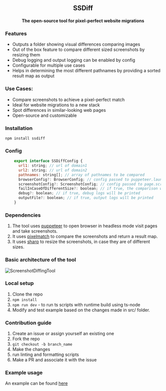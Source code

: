 <h2 align="center">SSDiff</h2>
<h4 align="center">The open-source tool for pixel-perfect website migrations<h4>

### Features
<ul>
   <li> Outputs a folder showing visual differences comparing images </li>
   <li>Out of the box feature to compare different sized screenshots by resizing them</li>
   <li> Debug logging and output logging can be enabled by config </li>
   <li> Configurable for multiple use cases </li>
   <li> Helps in determining the most different pathnames by providing a sorted result map as output</li>
</ul>

### Use Cases: 
<ul>
   <li> Compare screenshots to achieve a pixel-perfect match </li>
   <li> Ideal for website migrations to a new stack </li>
   <li> Spot differences in similar-looking web pages </li>
   <li> Open-source and customizable </li>
</ul>

### Installation
```
npm install ssdiff
```
### Config 
```js
    export interface SSDiffConfig {
      url1: string; // url of domain1
      url2: string; // url of domain2
      pathnames: string[]; // array of pathnames to be compared
      browserConfig?: BrowserConfig; // config passed to puppeteer.launch
      screenshotConfig?: ScreenshotConfig; // config passed to page.screenshot
      failInCaseOfDifferentSize?: boolean; // if true, the comparison will fail if the images are of different sizes
      debug?: boolean; // if true, debug logs will be printed
      outputFile?: boolean; // if true, output logs will be printed
    }

```

### Dependencies
1. The tool uses [puppeteer](https://github.com/puppeteer/puppeteer/tree/main) to open browser in headless mode visit pages and take screenshots. 
2. It uses [pixelmatch](https://github.com/mapbox/pixelmatch) to compare the screenshots and return a result map.
3. It uses [sharp](https://www.npmjs.com/package/sharp) to resize the screenshots, in case they are of different sizes.

### Basic architecture of the tool
![ScreenshotDiffingTool](https://user-images.githubusercontent.com/60404253/222953921-3d7a701d-a857-459e-9aca-5d42a9f514ad.png)


### Local setup
1. Clone the repo
2. ```npm install```
3. ```npm run dev``` - to run ts scripts with runtime build using ts-node
4. Modify and test example based on the changes made in src/ folder.

### Contribution guide
1. Create an issue or assign yourself an existing one
2. Fork the repo
3. ```git checkout -b branch_name```
4. Make the changes
5. run linting and formatting scripts
6. Make a PR and associate it with the issue

### Example usage

An example can be found [here](https://github.com/akshatgarg12/SSDiff/tree/main/example)
